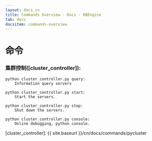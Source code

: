 ```yaml
---
layout: docs_cn
title: Commands Overview · Docs · KBEngine
tab: docs
docsitem: commands-overview
---
```


命令
========

### 集群控制([cluster_controller]):

	python cluster_controller.py query: 
		Information query servers

	python cluster_controller.py start: 
		Start the servers.

	python cluster_controller.py stop: 
		Shut down the servers.

	python cluster_controller.py console: 
		Online debugging, python console.



[cluster_controller]: {{ site.baseurl }}/cn/docs/commands/pycluster
	